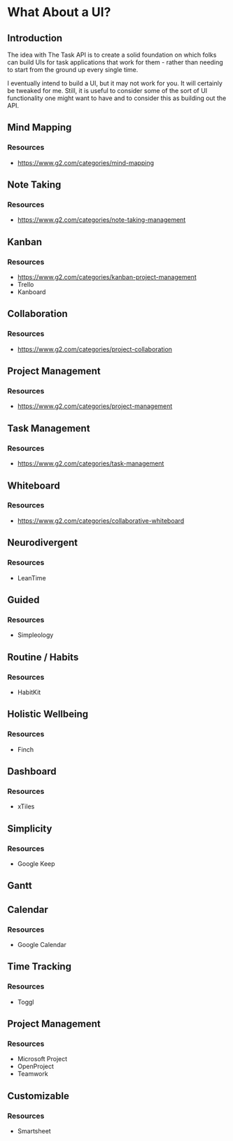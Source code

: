 # What About a UI?

## Introduction

The idea with The Task API is to create a solid foundation on which folks can build UIs for task applications that work for them - rather than needing to start from the ground up every single time.

I eventually intend to build a UI, but it may not work for you. It will certainly be tweaked for me. Still, it is useful to consider some of the sort of UI functionality one might want to have and to consider this as building out the API.

## Mind Mapping
### Resources
- https://www.g2.com/categories/mind-mapping

## Note Taking
### Resources
- https://www.g2.com/categories/note-taking-management

## Kanban
### Resources
- https://www.g2.com/categories/kanban-project-management
- Trello
- Kanboard

## Collaboration
### Resources
- https://www.g2.com/categories/project-collaboration

## Project Management
### Resources
- https://www.g2.com/categories/project-management

## Task Management
### Resources
- https://www.g2.com/categories/task-management

## Whiteboard
### Resources
- https://www.g2.com/categories/collaborative-whiteboard

## Neurodivergent
### Resources
- LeanTime

## Guided
### Resources
- Simpleology

## Routine / Habits
### Resources
- HabitKit

## Holistic Wellbeing
### Resources
- Finch

## Dashboard
### Resources
- xTiles

## Simplicity
### Resources
- Google Keep

## Gantt

## Calendar
### Resources
- Google Calendar

## Time Tracking
### Resources
- Toggl

## Project Management
### Resources
- Microsoft Project
- OpenProject
- Teamwork

## Customizable
### Resources
- Smartsheet